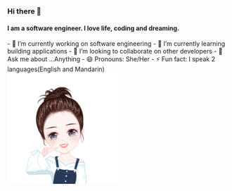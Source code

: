 ### Hi there 👋

#### I am a software engineer. I love life, coding and dreaming.
<div class="summary_image">
<div class="summary">
- 🔭 I’m currently working on software engineering
- 🌱 I’m currently learning building applications
- 👯 I’m looking to collaborate on other developers
- 💬 Ask me about ...Anything
- 😄 Pronouns: She/Her
- ⚡ Fun fact: I speak 2 languages(English and Mandarin)
</div>
<img src="https://github.com/Haozhen-Shu/haozhen-shu/blob/main/profile.png" width=50% height=50%>
</div>
